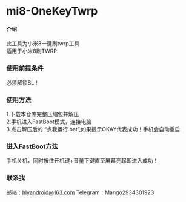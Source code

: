 # mi8-OneKeyTwrp

#### 介绍
此工具为小米8一键刷twrp工具<br>
适用于小米8刷TWRP

### 使用前提条件
必须解锁BL！

### 使用方法
1.下载本仓库完整压缩包并解压<br>
2.手机进入FastBoot模式，连接电脑<br>
3.点击解压后的 “点我运行.bat”,如果提示OKAY代表成功！手机会自动重启

### 进入FastBoot方法
手机关机，同时按住开机键+音量下键直至屏幕亮起即进入成功！

### 联系我
邮箱：hlyandroid@163.com
Telegram：Mango2934301923